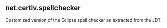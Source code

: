## net.certiv.spellchecker

Customized version of the Eclipse spell checker as extracted from the JDT.
